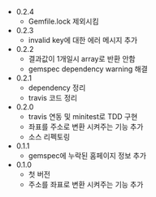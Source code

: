 * 0.2.4
    * Gemfile.lock 제외시킴
* 0.2.3
    * invalid key에 대한 에러 메시지 추가
* 0.2.2
    * 결과값이 1개일시 array로 반환 안함
    * gemspec dependency warning 해결
* 0.2.1
    * dependency 정리
    * travis 코드 정리
* 0.2.0
    * travis 연동 및 minitest로 TDD 구현
    * 좌표를 주소로 변환 시켜주는 기능 추가
    * 소스 리펙토링
* 0.1.1
    * gemspec에 누락된 홈페이지 정보 추가
* 0.1.0
    * 첫 버전
    * 주소를 좌표로 변환 시켜주는 기능 추가
